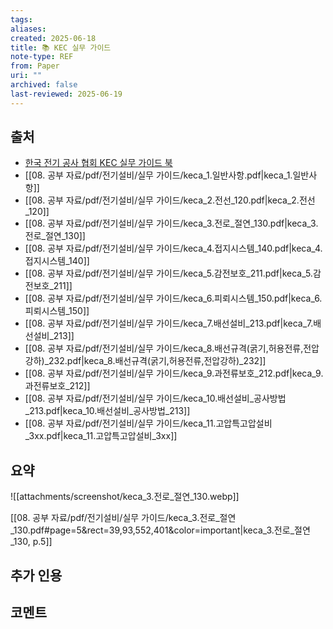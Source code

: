 ```yaml
---
tags: 
aliases: 
created: 2025-06-18
title: 📚 KEC 실무 가이드
note-type: REF
from: Paper
uri: ""
archived: false
last-reviewed: 2025-06-19
---
```


## 출처
- [한국 전기 공사 협회 KEC 실무 가이드 북](https://www.keca.or.kr/ebook/keca_brochure/KEC_guide_20241231/index.html)
- [[08. 공부 자료/pdf/전기설비/실무 가이드/keca_1.일반사항.pdf|keca_1.일반사항]]
- [[08. 공부 자료/pdf/전기설비/실무 가이드/keca_2.전선_120.pdf|keca_2.전선_120]]
- [[08. 공부 자료/pdf/전기설비/실무 가이드/keca_3.전로_절연_130.pdf|keca_3.전로_절연_130]]
- [[08. 공부 자료/pdf/전기설비/실무 가이드/keca_4.접지시스템_140.pdf|keca_4.접지시스템_140]]
- [[08. 공부 자료/pdf/전기설비/실무 가이드/keca_5.감전보호_211.pdf|keca_5.감전보호_211]]
- [[08. 공부 자료/pdf/전기설비/실무 가이드/keca_6.피뢰시스템_150.pdf|keca_6.피뢰시스템_150]]
- [[08. 공부 자료/pdf/전기설비/실무 가이드/keca_7.배선설비_213.pdf|keca_7.배선설비_213]]
- [[08. 공부 자료/pdf/전기설비/실무 가이드/keca_8.배선규격(굵기,허용전류,전압강하)_232.pdf|keca_8.배선규격(굵기,허용전류,전압강하)_232]]
- [[08. 공부 자료/pdf/전기설비/실무 가이드/keca_9.과전류보호_212.pdf|keca_9.과전류보호_212]]
- [[08. 공부 자료/pdf/전기설비/실무 가이드/keca_10.배선설비_공사방법_213.pdf|keca_10.배선설비_공사방법_213]]
- [[08. 공부 자료/pdf/전기설비/실무 가이드/keca_11.고압특고압설비_3xx.pdf|keca_11.고압특고압설비_3xx]]

## 요약
![[attachments/screenshot/keca_3.전로_절연_130.webp]]

[[08. 공부 자료/pdf/전기설비/실무 가이드/keca_3.전로_절연_130.pdf#page=5&rect=39,93,552,401&color=important|keca_3.전로_절연_130, p.5]]

## 추가 인용



## 코멘트